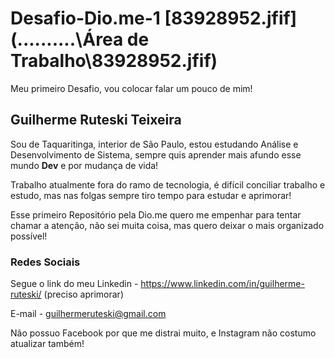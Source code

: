 # Desafio-Dio.me-1 [83928952.jfif](..\..\..\..\..\Área de Trabalho\83928952.jfif) 
Meu primeiro Desafio, vou colocar falar um pouco de mim!



## Guilherme Ruteski Teixeira

Sou de Taquaritinga, interior de São Paulo, estou estudando Análise e Desenvolvimento de Sistema, sempre quis aprender mais afundo esse mundo **Dev** e por mudança de vida!

Trabalho atualmente fora do ramo de tecnologia, é difícil conciliar trabalho e estudo, mas nas folgas sempre tiro tempo para estudar e aprimorar!

Esse primeiro Repositório pela Dio.me quero me empenhar para tentar chamar a atenção, não sei muita coisa, mas quero deixar o mais  organizado possível!

### Redes Sociais

Segue o link do meu Linkedin - https://www.linkedin.com/in/guilherme-ruteski/ (preciso aprimorar)

E-mail - guilhermeruteski@gmail.com

Não possuo Facebook por que me distrai muito, e Instagram não costumo atualizar também!
